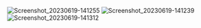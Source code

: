 ![Screenshot_20230619-141255](https://github.com/FreelancerAbir1/Ostad/assets/89778681/b3c6d30d-293a-4a9e-b5c6-e4dcb0bd41dc)
 ![Screenshot_20230619-141239](https://github.com/FreelancerAbir1/Ostad/assets/89778681/6a5ebf7b-7ab3-4006-be52-bfd7607c20ab)
![Screenshot_20230619-141312](https://github.com/FreelancerAbir1/Ostad/assets/89778681/4ca2461c-b3db-4f8a-b217-a1f9c9329b92)


